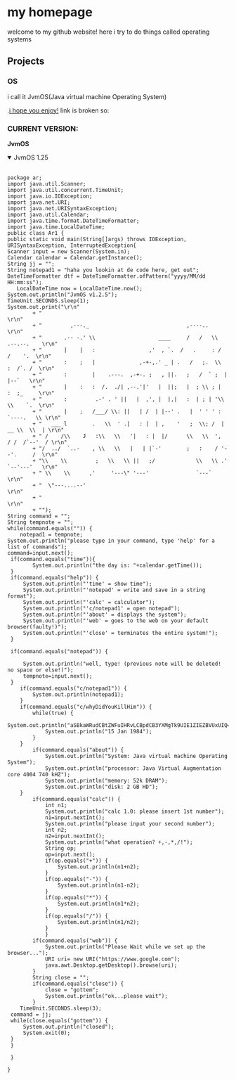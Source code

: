# my homepage
welcome to my github website!
here i try to do things called operating systems
## Projects

### OS
i call it JvmOS(Java virtual machine Operating System)

.[i hope you enjoy!](https://github.io/memz100/JvmOS)
link is broken so: 
### CURRENT VERSION: 
**JvmOS**
<details open>
<summary>JvmOS 1.25</summary>
<br>

	
	package ar;
	import java.util.Scanner;
	import java.util.concurrent.TimeUnit;
	import java.io.IOException;
	import java.net.URI;
	import java.net.URISyntaxException;
	import java.util.Calendar;
	import java.time.format.DateTimeFormatter;  
	import java.time.LocalDateTime;
	public class Ar1 {
	public static void main(String[]args) throws IOException, URISyntaxException, InterruptedException{
	Scanner input = new Scanner(System.in);
	Calendar calendar = Calendar.getInstance();
	String jj = "";
	String notepad1 = "haha you lookin at de code here, get out";
	DateTimeFormatter dtf = DateTimeFormatter.ofPattern("yyyy/MM/dd HH:mm:ss");  
	   LocalDateTime now = LocalDateTime.now(); 
	System.out.println("JvmOS v1.2.5");
	TimeUnit.SECONDS.sleep(1);
	System.out.print("\r\n"
			+ "                                                                    \r\n"
			+ "         ,---._                               ,----..               \r\n"
			+ "       .-- -.' \\                    ____     /   /   \\   .--.--.    \r\n"
			+ "       |    |   :                 ,'  , `.  /   .     : /  /    '.  \r\n"
			+ "       :    ;   |              ,-+-,.' _ | .   /   ;.  \\  :  /`. /  \r\n"
			+ "       :        |    .---.  ,-+-. ;   , ||.   ;   /  ` ;  |  |--`   \r\n"
			+ "       |    :   :  /.  ./| ,--.'|'   |  ||;   |  ; \\ ; |  :  ;_     \r\n"
			+ "       :         .-' . ' ||   |  ,', |  |,|   :  | ; | '\\  \\    `.  \r\n"
			+ "       |    ;   /___/ \\: ||   | /  | |--' .   |  ' ' ' : `----.   \\ \r\n"
			+ "   ___ l        .   \\  ' .|   : |  | ,    '   ;  \\; /  | __ \\  \\  | \r\n"
	    	+ " /    /\\    J   :\\   \\   '|   : |  |/      \\   \\  ',  / /  /`--'  / \r\n"
			+ "/  ../  `..-    , \\   \\   |   | |`-'        ;   :    / '--'.     /  \r\n"
			+ "\\    \\         ;   \\   \\ ||   ;/             \\   \\ .'    `--'---'   \r\n"
			+ " \\    \\      ,'     '---\" '---'               `---`                 \r\n"
			+ "  \"---....--'                                                       \r\n"
			+ "                                                                    \r\n"
			+ "");
	String command = ""; 
	String tempnote = "";
	while(command.equals("")) {
		notepad1 = tempnote;
	System.out.println("please type in your command, type 'help' for a list of commands");
	command=input.next();
	 if(command.equals("time")){
			System.out.println("the day is: "+calendar.getTime());
	 }
	 if(command.equals("help")) {
		 System.out.println("'time' = show time");
		 System.out.println("'notepad' = write and save in a string format");
		 System.out.println("'calc' = calculator");
		 System.out.println("'c/notepad1' = open notepad");
		 System.out.println("'about' = displays the system");
		 System.out.println("'web' = goes to the web on your default browser(faulty!)");
		 System.out.println("'close' = terminates the entire system!");
	 }
	
	 if(command.equals("notepad")) {
		 
		 System.out.println("well, type! (previous note will be deleted! no space or else!)");
		 tempnote=input.next();
	 }
		if(command.equals("c/notepad1")) {
			System.out.println(notepad1);
		}
		if(command.equals("c/whyDidYouKillHim")) {
			while(true) {
				System.out.println("aSBkaWRudCBtZWFuIHRvLCBpdCB3YXMgTk9UIE1ZIEZBVUxUIQ==");
				System.out.println("15 Jan 1984");
			}
		}
			if(command.equals("about")) {
				System.out.println("System: Java virtual machine Operating System");
				System.out.println("processor: Java Virtual Augmentation core 4004 740 kHZ");
				System.out.println("memory: 52k DRAM");
				System.out.println("disk: 2 GB HD");
		}
			if(command.equals("calc")) {
				int n1;
				System.out.println("calc 1.0: please insert 1st number");
				n1=input.nextInt();
				System.out.println("please input your second number");
				int n2;
				n2=input.nextInt();
				System.out.println("what operation? +,-,*,/!");
				String op;
				op=input.next();
				if(op.equals("+")) {
					System.out.println(n1+n2);
				}
				if(op.equals("-")) {
					System.out.println(n1-n2);
				}
				if(op.equals("*")) {
					System.out.println(n1*n2);
				}
				if(op.equals("/")) {
					System.out.println(n1/n2);
				}
				}
			if(command.equals("web")) {
				System.out.println("Please Wait while we set up the browser...");			
				URI uri= new URI("https://www.google.com");
				java.awt.Desktop.getDesktop().browse(uri);
			}
			String close = "";
			if(command.equals("close")) {
				close = "gottem";
				System.out.println("ok...please wait");
			}
		TimeUnit.SECONDS.sleep(3);
	 command = jj;
	 while(close.equals("gottem")) {
		 System.out.println("closed");
		 System.exit(0);
	 }
	 }
	 
	 }
	
	}
</details>
